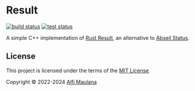 # Result

[![build status](https://img.shields.io/github/actions/workflow/status/threeal/result/build.yml?branch=main)](https://github.com/threeal/result/actions/workflows/build.yml)
[![test status](https://img.shields.io/github/actions/workflow/status/threeal/result/test.yml?label=test&branch=main)](https://github.com/threeal/result/actions/workflows/test.yml)

A simple C++ implementation of [Rust Result](https://doc.rust-lang.org/std/result), an alternative to [Abseil Status](https://abseil.io/docs/cpp/guides/status).

## License

This project is licensed under the terms of the [MIT License](./LICENSE).

Copyright © 2022-2024 [Alfi Maulana](https://github.com/threeal)
